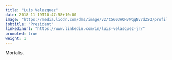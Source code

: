```yaml
---
title: "Luis Velazquez"
date: 2018-11-19T10:47:58+10:00
image: "https://media.licdn.com/dms/image/v2/C5603AQHvWqqNv7dZSQ/profile-displayphoto-shrink_800_800/profile-displayphoto-shrink_800_800/0/1629663704275?e=1743033600&v=beta&t=A72tvulweJ-px3H6L_iN7roM_ueJeyaQVgewMF-9Sqk"
jobtitle: "President"
linkedinurl: "https://www.linkedin.com/in/luis-velasquez-jr/"
promoted: true
weight: 1
---
```


Mortalis.
